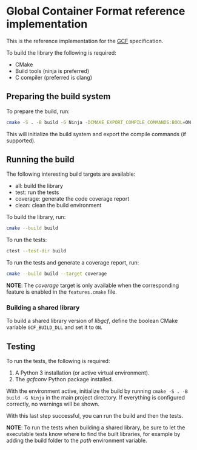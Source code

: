 # Global Container Format reference implementation

This is the reference implementation for the [GCF](https://github.com:global-container-format/spec.git) specification.

To build the library the following is required:

* CMake
* Build tools (ninja is preferred)
* C compiler (preferred is clang)

## Preparing the build system

To prepare the build, run:

```bash
cmake -S . -B build -G Ninja -DCMAKE_EXPORT_COMPILE_COMMANDS:BOOL=ON
```

This will initialize the build system and export the compile commands (if supported).

## Running the build

The following interesting build targets are available:

* all: build the library
* test: run the tests
* coverage: generate the code coverage report
* clean: clean the build environment

To build the library, run:

```bash
cmake --build build
```

To run the tests:

```bash
ctest --test-dir build
```

To run the tests and generate a coverage report, run:

```bash
cmake --build build --target coverage
```

**NOTE**: The *coverage* target is only available when the corresponding feature is enabled in the `features.cmake` file.

### Building a shared library

To build a shared library version of *libgcf*, define the boolean CMake variable `GCF_BUILD_DLL` and set it to `ON`.

## Testing

To run the tests, the following is required:

1. A Python 3 installation (or active virtual environment).
2. The *gcfconv* Python package installed.

With the environment active, initialize the build by running `cmake -S . -B build -G Ninja` in the main project directory.
If everything is configured correctly, no warnings will be shown.

With this last step successful, you can run the build and then the tests.

**NOTE**: To run the tests when building a shared library, be sure to let the executable tests know where to find the built libraries, for example by adding the build folder to the *path* environment variable.
